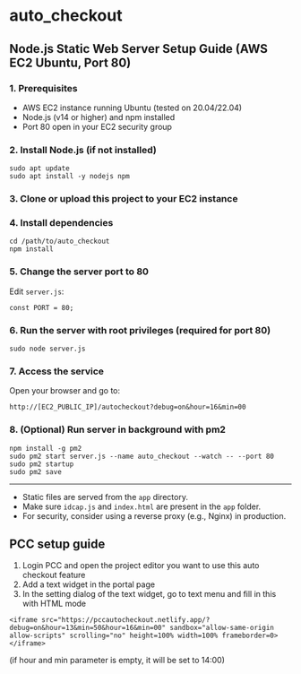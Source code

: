 # auto_checkout

## Node.js Static Web Server Setup Guide (AWS EC2 Ubuntu, Port 80)

### 1. Prerequisites
- AWS EC2 instance running Ubuntu (tested on 20.04/22.04)
- Node.js (v14 or higher) and npm installed
- Port 80 open in your EC2 security group

### 2. Install Node.js (if not installed)
```
sudo apt update
sudo apt install -y nodejs npm
```

### 3. Clone or upload this project to your EC2 instance

### 4. Install dependencies
```
cd /path/to/auto_checkout
npm install
```

### 5. Change the server port to 80
Edit `server.js`:
```
const PORT = 80;
```

### 6. Run the server with root privileges (required for port 80)
```
sudo node server.js
```

### 7. Access the service
Open your browser and go to:
```
http://[EC2_PUBLIC_IP]/autocheckout?debug=on&hour=16&min=00
```

### 8. (Optional) Run server in background with pm2
```
npm install -g pm2
sudo pm2 start server.js --name auto_checkout --watch -- --port 80
sudo pm2 startup
sudo pm2 save
```

---
- Static files are served from the `app` directory.
- Make sure `idcap.js` and `index.html` are present in the `app` folder.
- For security, consider using a reverse proxy (e.g., Nginx) in production.

## PCC setup guide
1. Login PCC and open the project editor you want to use this auto checkout feature
2. Add a text widget in the portal page
3. In the setting dialog of the text widget, go to text menu and fill in this with HTML mode
```
<iframe src="https://pccautocheckout.netlify.app/?debug=on&hour=13&min=50&hour=16&min=00" sandbox="allow-same-origin allow-scripts" scrolling="no" height=100% width=100% frameborder=0></iframe>
```
(if hour and min parameter is empty, it will be set to 14:00)